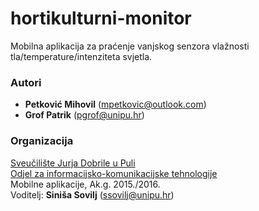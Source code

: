 # hortikulturni-monitor
Mobilna aplikacija za praćenje vanjskog senzora vlažnosti tla/temperature/intenziteta svjetla.

### Autori
- **Petković	Mihovil**	(mpetkovic@outlook.com)
- **Grof	Patrik**	    (pgrof@unipu.hr)

### Organizacija
[Sveučilište Jurja Dobrile u Puli](http://www.unipu.hr/)   
[Odjel za informacijsko-komunikacijske tehnologije](http://www.unipu.hr/index.php?id=1933)  
Mobilne aplikacije, Ak.g. 2015./2016.  
Voditelj: **Siniša Sovilj** (ssovilj@unipu.hr)

